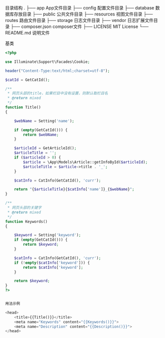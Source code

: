 目录结构
.
├── app                                 App文件目录
├── config                              配置文件目录
├── database                              数据库存放目录
├── public                              公共文件目录
├── resources                           视图文件目录
├── routes                              路由文件目录
├── storage                             日志文件目录
├── vendor                              日志扩展文件目录
├── composer.json                    composer文件
├── LICENSE                          MIT License
└── README.md                        说明文件

基类
```PHP
<?php

use Illuminate\Support\Facades\Cookie;

header("Content-Type:text/html;charset=utf-8");

$catId = GetCatId();

/**
 * 网页头部的title，如果栏目中没有设置，则默认取栏目名
 * @return mixed
 */
function Title()
{

    $webName = Setting('name');

    if (empty(GetCatId())) {
        return $webName;
    }

    $articleId = GetArticleId();
    $articleTitle = '';
    if ($articleId > 0) {
        $article = \App\Models\Article::getInfoById($articleId);
        $articleTitle = $article->title . '_';
    }

    $catInfo = CatInfo(GetCatId(), 'curr');

    return "{$articleTitle}{$catInfo['name']}_{$webName}";
}

/**
 * 网页头部的关键字
 * @return mixed
 */
function Keywords()
{

    $keyword = Setting('keyword');
    if (empty(GetCatId())) {
        return $keyword;
    }

    $catInfo = CatInfo(GetCatId(), 'curr');
    if (!empty($catInfo['keyword'])) {
        return $catInfo['keyword'];
    }

    return $keyword;
}
?>


用法示例

<head>
    <title>{{Title()}}</title>
    <meta name="Keywords" content="{{Keywords()}}">
    <meta name="Description" content="{{Description()}}">
</head>